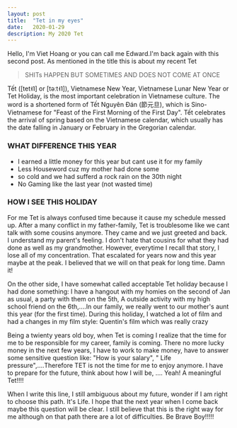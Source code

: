```yaml
---
layout: post
title:  "Tet in my eyes"
date:   2020-01-29
description: My 2020 Tet
---
```

<p class="intro">Hello, I'm Viet Hoang or you can call me Edward.I'm back again with this second post. As mentioned in the title this is about my recent Tet</p>
<blockquote >SHITs HAPPEN BUT SOMETIMES AND DOES NOT COME AT ONCE</blockquote>
Tết ([tet˧˥] or [təːt˧˥]), Vietnamese New Year, Vietnamese Lunar New Year or Tet Holiday, is the most important celebration in Vietnamese culture. The word is a shortened form of Tết Nguyên Đán (節元旦), which is Sino-Vietnamese for "Feast of the First Morning of the First Day". Tết celebrates the arrival of spring based on the Vietnamese calendar, which usually has the date falling in January or February in the Gregorian calendar.

### WHAT DIFFERENCE THIS YEAR
* I earned a little money for this year but cant use it for my family 
* Less Houseword cuz my mother had done some 
* so cold and we had sufferd a rock rain on the 30th night 
* No Gaming like the last year (not wasted time)

### HOW I SEE THIS HOLIDAY 
For me Tet is always confused time because it cause my schedule messed up. After a many conflict in my father-family,
Tet is troublesome like we cant talk with some cousins anymore. They came and we just greeted and back. I understand my parent's feeling. I don't hate that cousins for what they had done as well as my grandmother. However, everytime I recall that story, I lose all of my concentration. That escalated for years now and this year maybe at the peak. I believed that we will on that peak for long time. Damn it! 

On the other side, I have somewhat called acceptable Tet holiday because I had done something: I have a hangout with my homies on the second of Jan as usual, a party with them on the 5th, A outside activity with my high school friend on the 6th,....In our family, we really went to our mother's aunt this year (for the first time). During this holiday, I watched a lot of film and had a changes in my film style: Quentin's film which was really crazy

Being a twienty years old boy, when Tet is coming I realize that the time for me to be responsible for my career, family is coming. There no more lucky money in the next few years, I have to work to make money, have to answer some sensitive question like: "How is your salary", " Life pressure",....Therefore TET is not the time for me to enjoy anymore. I have to prepare for the future, think about how I will be, .... Yeah! A meaningful Tet!!!!

When I write this line, I still ambiguous about my future, wonder if I am right to choose this path. It's Life. I hope that the next year when I come back maybe this question will be clear. I still believe that this is the right way for me although on that path there are a lot of difficulties. Be Brave Boy!!!!!
